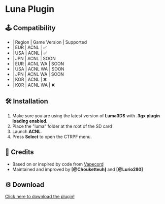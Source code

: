 # Luna Plugin 

## 🕹️ Compatibility
- | Region | Game Version | Supported 
- | EUR    | ACNL         | ✅      
- | USA    | ACNL         | ✅
- | JPN    | ACNL         | SOON
- | EUR    | ACNL WA      | SOON
- | USA    | ACNL WA      | SOON
- | JPN    | ACNL WA      | SOON
- | KOR    | ACNL         | ❌
- | KOR    | ACNL WA      | ❌

## 🛠️ Installation

1. Make sure you are using the latest version of **Luma3DS** with **.3gx plugin loading enabled**.
2. Place the "luma" folder at the root of the SD card  
3. Launch **ACNL**.
4. Press **Select** to open the CTRPF menu.

 
## 🧱 Credits

- Based on or inspired by code from [Vapecord](https://github.com/RedShyGuy/Vapecord-ACNL-Plugin) 
- Maintained and improved by **[@Chouketteuh]** and **[@Lurio280]**

## ⚙️ Download
[Click here to download the plugin!](https://github.com/Chouketteuh/Luna-Plugin/releases)
